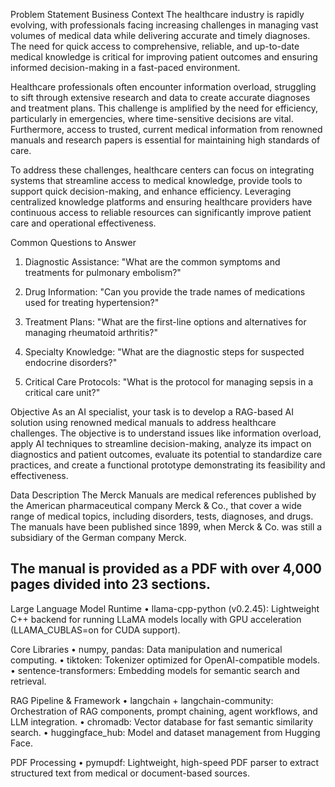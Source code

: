 Problem Statement
Business Context
The healthcare industry is rapidly evolving, with professionals facing increasing challenges in managing vast volumes of medical data while delivering accurate and timely diagnoses. The need for quick access to comprehensive, reliable, and up-to-date medical knowledge is critical for improving patient outcomes and ensuring informed decision-making in a fast-paced environment.

Healthcare professionals often encounter information overload, struggling to sift through extensive research and data to create accurate diagnoses and treatment plans. This challenge is amplified by the need for efficiency, particularly in emergencies, where time-sensitive decisions are vital. Furthermore, access to trusted, current medical information from renowned manuals and research papers is essential for maintaining high standards of care.

To address these challenges, healthcare centers can focus on integrating systems that streamline access to medical knowledge, provide tools to support quick decision-making, and enhance efficiency. Leveraging centralized knowledge platforms and ensuring healthcare providers have continuous access to reliable resources can significantly improve patient care and operational effectiveness.

Common Questions to Answer

1. Diagnostic Assistance: "What are the common symptoms and treatments for pulmonary embolism?"

2. Drug Information: "Can you provide the trade names of medications used for treating hypertension?"

3. Treatment Plans: "What are the first-line options and alternatives for managing rheumatoid arthritis?"

4. Specialty Knowledge: "What are the diagnostic steps for suspected endocrine disorders?"

5. Critical Care Protocols: "What is the protocol for managing sepsis in a critical care unit?"

Objective
As an AI specialist, your task is to develop a RAG-based AI solution using renowned medical manuals to address healthcare challenges. The objective is to understand issues like information overload, apply AI techniques to streamline decision-making, analyze its impact on diagnostics and patient outcomes, evaluate its potential to standardize care practices, and create a functional prototype demonstrating its feasibility and effectiveness.

Data Description
The Merck Manuals are medical references published by the American pharmaceutical company Merck & Co., that cover a wide range of medical topics, including disorders, tests, diagnoses, and drugs. The manuals have been published since 1899, when Merck & Co. was still a subsidiary of the German company Merck.

The manual is provided as a PDF with over 4,000 pages divided into 23 sections.
---------------------------------------------------------------------------------
Large Language Model Runtime
	•	llama-cpp-python (v0.2.45): Lightweight C++ backend for running LLaMA models locally with GPU acceleration (LLAMA_CUBLAS=on for CUDA support).

Core Libraries
	•	numpy, pandas: Data manipulation and numerical computing.
	•	tiktoken: Tokenizer optimized for OpenAI-compatible models.
	•	sentence-transformers: Embedding models for semantic search and retrieval.

RAG Pipeline & Framework
	•	langchain + langchain-community: Orchestration of RAG components, prompt chaining, agent workflows, and LLM integration.
	•	chromadb: Vector database for fast semantic similarity search.
	•	huggingface_hub: Model and dataset management from Hugging Face.

PDF Processing
	•	pymupdf: Lightweight, high-speed PDF parser to extract structured text from medical or document-based sources.
